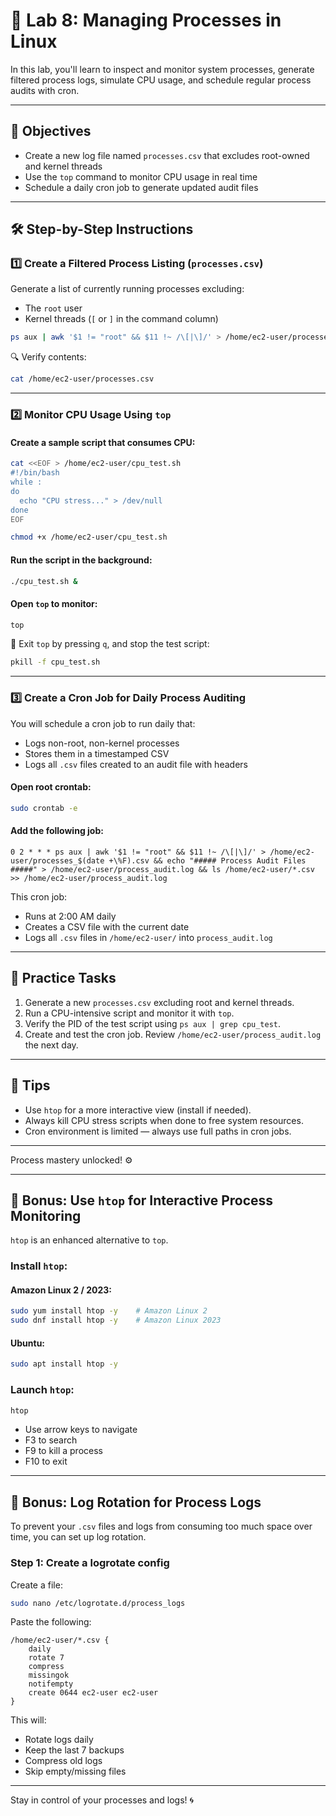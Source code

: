 # 🧪 Lab 8: Managing Processes in Linux

In this lab, you'll learn to inspect and monitor system processes, generate filtered process logs, simulate CPU usage, and schedule regular process audits with cron.

---

## 🎯 Objectives

- Create a new log file named `processes.csv` that excludes root-owned and kernel threads
- Use the `top` command to monitor CPU usage in real time
- Schedule a daily cron job to generate updated audit files

---

## 🛠️ Step-by-Step Instructions

### 1️⃣ Create a Filtered Process Listing (`processes.csv`)

Generate a list of currently running processes excluding:
- The `root` user
- Kernel threads (`[` or `]` in the command column)

```bash
ps aux | awk '$1 != "root" && $11 !~ /\[|\]/' > /home/ec2-user/processes.csv
```

🔍 Verify contents:

```bash
cat /home/ec2-user/processes.csv
```

---

### 2️⃣ Monitor CPU Usage Using `top`

#### Create a sample script that consumes CPU:

```bash
cat <<EOF > /home/ec2-user/cpu_test.sh
#!/bin/bash
while :
do
  echo "CPU stress..." > /dev/null
done
EOF

chmod +x /home/ec2-user/cpu_test.sh
```

#### Run the script in the background:

```bash
./cpu_test.sh &
```

#### Open `top` to monitor:

```bash
top
```

🧹 Exit `top` by pressing `q`, and stop the test script:

```bash
pkill -f cpu_test.sh
```

---

### 3️⃣ Create a Cron Job for Daily Process Auditing

You will schedule a cron job to run daily that:
- Logs non-root, non-kernel processes
- Stores them in a timestamped CSV
- Logs all `.csv` files created to an audit file with headers

#### Open root crontab:

```bash
sudo crontab -e
```

#### Add the following job:

```
0 2 * * * ps aux | awk '$1 != "root" && $11 !~ /\[|\]/' > /home/ec2-user/processes_$(date +\%F).csv && echo "##### Process Audit Files #####" > /home/ec2-user/process_audit.log && ls /home/ec2-user/*.csv >> /home/ec2-user/process_audit.log
```

This cron job:
- Runs at 2:00 AM daily
- Creates a CSV file with the current date
- Logs all `.csv` files in `/home/ec2-user/` into `process_audit.log`

---

## 🧪 Practice Tasks

1. Generate a new `processes.csv` excluding root and kernel threads.
2. Run a CPU-intensive script and monitor it with `top`.
3. Verify the PID of the test script using `ps aux | grep cpu_test`.
4. Create and test the cron job. Review `/home/ec2-user/process_audit.log` the next day.

---

## 📌 Tips

- Use `htop` for a more interactive view (install if needed).
- Always kill CPU stress scripts when done to free system resources.
- Cron environment is limited — always use full paths in cron jobs.

---

Process mastery unlocked! ⚙️


---

## 🌟 Bonus: Use `htop` for Interactive Process Monitoring

`htop` is an enhanced alternative to `top`.

### Install `htop`:

#### Amazon Linux 2 / 2023:
```bash
sudo yum install htop -y    # Amazon Linux 2
sudo dnf install htop -y    # Amazon Linux 2023
```

#### Ubuntu:
```bash
sudo apt install htop -y
```

### Launch `htop`:

```bash
htop
```

- Use arrow keys to navigate
- F3 to search
- F9 to kill a process
- F10 to exit

---

## 🔄 Bonus: Log Rotation for Process Logs

To prevent your `.csv` files and logs from consuming too much space over time, you can set up log rotation.

### Step 1: Create a logrotate config

Create a file:

```bash
sudo nano /etc/logrotate.d/process_logs
```

Paste the following:

```
/home/ec2-user/*.csv {
    daily
    rotate 7
    compress
    missingok
    notifempty
    create 0644 ec2-user ec2-user
}
```

This will:
- Rotate logs daily
- Keep the last 7 backups
- Compress old logs
- Skip empty/missing files

---

Stay in control of your processes and logs! 🌀
